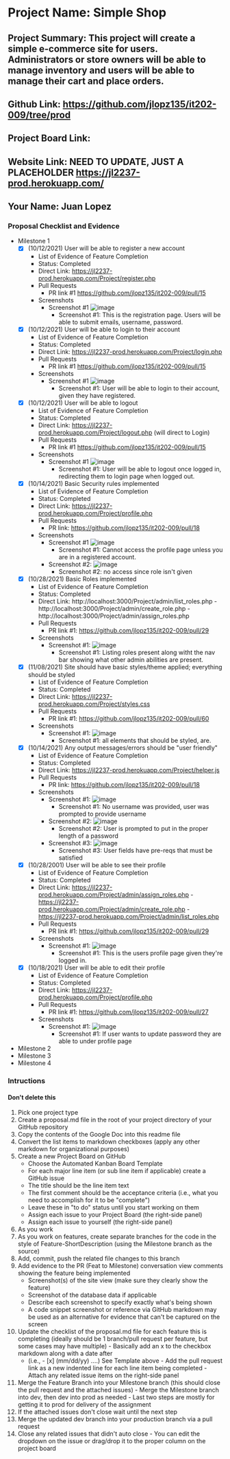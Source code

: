 # Project Name: Simple Shop
## Project Summary: This project will create a simple e-commerce site for users. Administrators or store owners will be able to manage inventory and users will be able to manage their cart and place orders.
## Github Link: https://github.com/jlopz135/it202-009/tree/prod
## Project Board Link: 
## Website Link: NEED TO UPDATE, JUST A PLACEHOLDER https://jl2237-prod.herokuapp.com/
## Your Name: Juan Lopez

<!--
### Line item / Feature template (use this for each bullet point)
#### Don't delete this

- [ ] (mm/dd/yyyy of completion) Feature Title (from the proposal bullet point, if it's a sub-point indent it properly)
  -  List of Evidence of Feature Completion
    - Status: Pending (Completed, Partially working, Incomplete, Pending)
    - Direct Link: (Direct link to the file or files in heroku prod for quick testing (even if it's a protected page))
    - Pull Requests
      - PR link #1 (repeat as necessary)
    - Screenshots
      - Screenshot #1 (paste the image so it uploads to github) (repeat as necessary)
        - Screenshot #1 description explaining what you're trying to show
### End Line item / Feature Template
--> 
### Proposal Checklist and Evidence

- Milestone 1
  - [x] (10/12/2021) User will be able to register a new account
    -  List of Evidence of Feature Completion
      - Status: Completed
      - Direct Link: https://jl2237-prod.herokuapp.com/Project/register.php
      - Pull Requests
        - PR link #1 https://github.com/jlopz135/it202-009/pull/15
     - Screenshots
       - Screenshot #1 ![image](https://user-images.githubusercontent.com/54092513/140668766-556e012f-4b36-43dd-b65f-a1c3bbb38a66.png)
          - Screenshot #1: This is the registration page. Users will be able to submit emails, username, password.
  - [x] (10/12/2021) User will be able to login to their account
    -  List of Evidence of Feature Completion
      - Status: Completed
      - Direct Link: https://jl2237-prod.herokuapp.com/Project/login.php
      - Pull Requests
        - PR link #1 https://github.com/jlopz135/it202-009/pull/15
     - Screenshots
       - Screenshot #1 ![image](https://user-images.githubusercontent.com/54092513/140668846-70f7bda6-d2c9-40cd-8c6f-9fa7fa95d4e8.png)
          - Screenshot #1: User will be able to login to their account, given they have registered.
  - [x] (10/12/2021) User will be able to logout
    -  List of Evidence of Feature Completion
      - Status: Completed
      - Direct Link: https://jl2237-prod.herokuapp.com/Project/logout.php (will direct to Login) 
      - Pull Requests
        - PR link #1 https://github.com/jlopz135/it202-009/pull/15
     - Screenshots
       - Screenshot #1 ![image](https://user-images.githubusercontent.com/54092513/140669279-db000111-5678-40fb-b449-6eae0715bdd9.png)
          - Screenshot #1: User will be able to logout once logged in, redirecting them to login page when logged out.
  - [x] (10/14/2021) Basic Security rules implemented
    -  List of Evidence of Feature Completion
      - Status: Completed
      - Direct Link: https://jl2237-prod.herokuapp.com/Project/profile.php
      - Pull Requests
        - PR link: https://github.com/jlopz135/it202-009/pull/18 
     - Screenshots
       - Screenshot #1 ![image](https://user-images.githubusercontent.com/54092513/140798965-af3bd6cf-ef03-4b63-bdb0-dd4be37acba6.png)
          - Screenshot #1: Cannot access the profile page unless you are in a registered account.
       - Screenshot #2: ![image](https://user-images.githubusercontent.com/54092513/140843562-3fc039d0-dc79-4ea0-8855-c23f178501fe.png)
          - Screenshot #2: no access since role isn't given
  - [x] (10/28/2021) Basic Roles implemented
    -  List of Evidence of Feature Completion
      - Status: Completed
      - Direct Link: http://localhost:3000/Project/admin/list_roles.php
                   - http://localhost:3000/Project/admin/create_role.php
                   - http://localhost:3000/Project/admin/assign_roles.php
      - Pull Requests
        - PR link #1: https://github.com/jlopz135/it202-009/pull/29 
     - Screenshots
       - Screenshot #1: ![image](https://user-images.githubusercontent.com/54092513/140988673-772873c8-3575-4418-9987-f34c2e7c7f30.png)
          - Screenshot #1: Listing roles present along witht the nav bar showing what other admin abilities are present.
  - [x] (11/08/2021) Site should have basic styles/theme applied; everything should be styled
    -  List of Evidence of Feature Completion
      - Status: Completed
      - Direct Link: https://jl2237-prod.herokuapp.com/Project/styles.css
      - Pull Requests
        - PR link #1: https://github.com/jlopz135/it202-009/pull/60 
     - Screenshots
       - Screenshot #1: ![image](https://user-images.githubusercontent.com/54092513/140842252-38329335-7624-4130-bb8f-ae0edba344fc.png)
          - Screenshot #1: all elements that should be styled, are.
  - [x] (10/14/2021) Any output messages/errors should be "user friendly"
    -  List of Evidence of Feature Completion
      - Status: Completed
      - Direct Link: https://jl2237-prod.herokuapp.com/Project/helper.js
      - Pull Requests
        - PR link: https://github.com/jlopz135/it202-009/pull/18 
     - Screenshots
       - Screenshot #1: ![image](https://user-images.githubusercontent.com/54092513/140801159-f7f871d6-8e4b-42b9-aa73-f7f9956c82e2.png)
          - Screenshot #1: No username was provided, user was prompted to provide username
       - Screenshot #2: ![image](https://user-images.githubusercontent.com/54092513/140801319-ecaf436a-0393-4ece-9246-87282841fe20.png)
          - Screenshot #2: User is prompted to put in the proper length of a password
       - Screenshot #3: ![image](https://user-images.githubusercontent.com/54092513/140801830-c12f4c6f-59a6-4b79-8e62-c3883ea53060.png)
          - Screenshot #3: User fields have pre-reqs that must be satisfied
  - [x] (10/28/2001) User will be able to see their profile
    -  List of Evidence of Feature Completion
      - Status: Completed
      - Direct Link: https://jl2237-prod.herokuapp.com/Project/admin/assign_roles.php
                   - https://jl2237-prod.herokuapp.com/Project/admin/create_role.php
                   - https://jl2237-prod.herokuapp.com/Project/admin/list_roles.php 
      - Pull Requests
        - PR link #1: https://github.com/jlopz135/it202-009/pull/29 
     - Screenshots
       - Screenshot #1: ![image](https://user-images.githubusercontent.com/54092513/140844390-7fc016d5-e857-496b-884e-35ea831fa98e.png)
          - Screenshot #1: This is the users profile page given they're logged in.
  - [x] (10/18/2021) User will be able to edit their profile
    -  List of Evidence of Feature Completion
      - Status: Completed
      - Direct Link: https://jl2237-prod.herokuapp.com/Project/profile.php
      - Pull Requests
        - PR link #1: https://github.com/jlopz135/it202-009/pull/27
     - Screenshots
       - Screenshot #1: ![image](https://user-images.githubusercontent.com/54092513/140845092-23a7e8f6-4143-43c0-864f-2643e19a1690.png)
          - Screenshot #1: If user wants to update password they are able to under profile page
- Milestone 2
- Milestone 3
- Milestone 4
### Intructions
#### Don't delete this
1. Pick one project type
2. Create a proposal.md file in the root of your project directory of your GitHub repository
3. Copy the contents of the Google Doc into this readme file
4. Convert the list items to markdown checkboxes (apply any other markdown for organizational purposes)
5. Create a new Project Board on GitHub
   - Choose the Automated Kanban Board Template
   - For each major line item (or sub line item if applicable) create a GitHub issue
   - The title should be the line item text
   - The first comment should be the acceptance criteria (i.e., what you need to accomplish for it to be "complete")
   - Leave these in "to do" status until you start working on them
   - Assign each issue to your Project Board (the right-side panel)
   - Assign each issue to yourself (the right-side panel)
6. As you work
  1. As you work on features, create separate branches for the code in the style of Feature-ShortDescription (using the Milestone branch as the source)
  2. Add, commit, push the related file changes to this branch
  3. Add evidence to the PR (Feat to Milestone) conversation view comments showing the feature being implemented
     - Screenshot(s) of the site view (make sure they clearly show the feature)
     - Screenshot of the database data if applicable
     - Describe each screenshot to specify exactly what's being shown
     - A code snippet screenshot or reference via GitHub markdown may be used as an alternative for evidence that can't be captured on the screen
  4. Update the checklist of the proposal.md file for each feature this is completing (ideally should be 1 branch/pull request per feature, but some cases may have multiple)
    - Basically add an x to the checkbox markdown along with a date after
      - (i.e.,   - [x] (mm/dd/yy) ....) See Template above
    - Add the pull request link as a new indented line for each line item being completed
    - Attach any related issue items on the right-side panel
  5. Merge the Feature Branch into your Milestone branch (this should close the pull request and the attached issues)
    - Merge the Milestone branch into dev, then dev into prod as needed
    - Last two steps are mostly for getting it to prod for delivery of the assignment 
  7. If the attached issues don't close wait until the next step
  8. Merge the updated dev branch into your production branch via a pull request
  9. Close any related issues that didn't auto close
    - You can edit the dropdown on the issue or drag/drop it to the proper column on the project board










